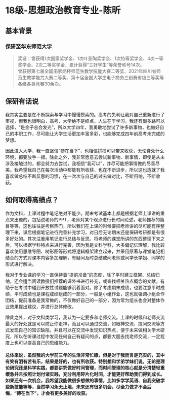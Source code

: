# 18级-思想政治教育专业-陈昕

## 基本背景
### **保研至华东师范大学**

> 奖证：曾获得1次国家奖学金、1次叶圣陶奖学金、1次特等奖学金、4次一等奖学金、2次二等奖学金，累计获得“三好学生”等荣誉称号14次。<br>
> 曾获得第七届全国田家炳杯师范生教学技能大赛二等奖、2021年四川省师范生教学能力大赛二等奖、第十届全国大学生电子商务三创赛省级三等奖等各级各类竞赛30余次。<br>


## 保研有话说

我其实主要是在不断探索与学习中慢慢摸索的。高考的失利让我对自己重新进行了审视，但我也很明白，高考、大学绝不是终点，人生在于学习，我还有很多路可以选择，“是金子总会发光”，所以大学四年，我勇敢地尝试了许多新事物，也做好自己的本职工作，尽可能让大学生活更加丰富多彩，也能够完成四年前高考未完成的梦想。<br>

因此进入大学，我一直坚信“搏在当下”，也相信拼搏可以带来收获，无论身处什么环境，都要放手一搏。除此之外，我非常愿意去尝试新事物、新事情，即使是从未涉及接触过的，都会努力去尝试，我相信“我可以”，并尽可能把事情做的尽善尽美。我希望我自己在每次活动中都能有所收获，也在不断进步，所以这也造就了我喜欢做总结不断反思的习惯，在一次次与自己的过去做对比，不断归纳，不断收获。<br>


## 如何取得高绩点？

作为文科，上课过程中笔记绝对不能少。期末考试基本上都是根据老师上课讲的重点来出题的，包括说老师的PPT，老师对某个观点进行长时间论述，老师推荐的篇目等等，这也往往是考察热门，所以我们在上课的时候要把老师讲的尽可能有序整理下来，课后根据笔记进行完善补充学习，对日后无论期末还是保研考研都是有很多好处的。其次注重用笔记进行总结与反思。将老师的课堂所讲的东西整理下来之后，可以根据学科特点来进行完善，因为我是文科学科，大多偏记忆理解，我比较喜欢使用思维导图、树形图等形式将逻辑框架建立起来，并采用原著与课堂笔记相结合的方式对课本内容多加理解，有疑问及时总结或问老师或问学长学姐、同学的形式进行解决。<br>

我对于专业课的学习一直保持着“提前准备”的态度，除了平时建立框架、总结归纳，还会适当阅读教授们推荐的课外书进行补充，或查找相关热点概念的文献，有助于在考试中碰到开放性试题能够沉着面对。除了考虑期末成绩，也要注意平时成绩，平时成绩也是课程成绩组成的一部分，一般是小组作业，这也就强调小组合作团结，提前准备是我常做的，不仅做好自己的一部分，因为常为组长也会对整体作业效果提出建议，并进行总体修改。<br>

除此之外，对于文科类学习，我认为一定要多和老师交流。上课的时候和老师交流最大的好处就是可以防止你走神，而且可以通过交流，如眼神交流、提问交流等方式发现自己的知识缺陷，并且可以在交流中发现知识热点，便于未来做相关学术研究，所以在听课过程中发现任何自己有疑问的点，都要大胆去找老师交流，一定程度上也可以提高自己的思维能力。<br>

#### **总体来说，虽然我的大学前三年的生活非常忙碌，但是对于我而言是充实的，其中有笑有泪有苦有乐，结果是好的，也有所收获。特别想和学弟学妹们说，无论是理论研究还是科学实践，都要讲究做好时间管理，而时间管理的核心就是分清楚轻重缓急并且按照计划付诸实践，充分利用碎片化时间，才能更好帮助我们得到成长。如果还有一次机会，我希望我能做很多想做的事情，比如多学学英语、自我突破学些新技能等等，当然学习永无止境，未来还有很多机会，尽全力做才不会后悔，“搏在当下”，才会有更多美好的收获。**
